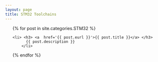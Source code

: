 ```yaml
---
layout: page
title: STM32 Toolchains
---
```


<div>
<ul class="alt">  

{% for post in site.categories.STM32 %}
	
	<li> <h3> <a  href='{{ post.eurl }}'>{{ post.title }}</a> </h3>
		  {{ post.description }}
        </li>
	
{% endfor %}
</ul>
</div>


